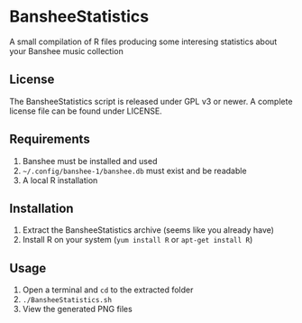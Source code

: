 BansheeStatistics
=================

A small compilation of R files producing some interesing statistics about your Banshee music collection

License
-------
The BansheeStatistics script is released under GPL v3 or newer. A complete license file can be found under LICENSE.

Requirements
------------
1. Banshee must be installed and used
2. `~/.config/banshee-1/banshee.db` must exist and be readable
3. A local R installation

Installation
------------
1. Extract the BansheeStatistics archive (seems like you already have)
2. Install R on your system (`yum install R` or `apt-get install R`)

Usage
-----
1. Open a terminal and `cd` to the extracted folder
2. `./BansheeStatistics.sh`
3. View the generated PNG files
